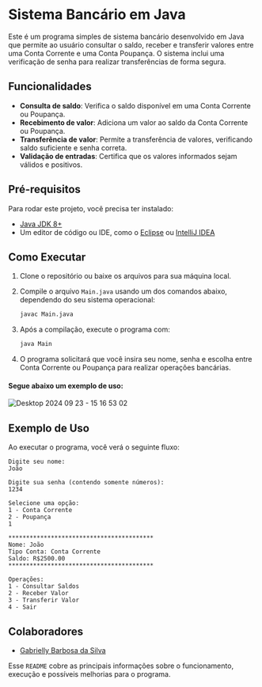 # Sistema Bancário em Java

Este é um programa simples de sistema bancário desenvolvido em Java que permite ao usuário consultar o saldo, receber e transferir valores entre uma Conta Corrente e uma Conta Poupança. O sistema inclui uma verificação de senha para realizar transferências de forma segura.

## Funcionalidades

- **Consulta de saldo**: Verifica o saldo disponível em uma Conta Corrente ou Poupança.
- **Recebimento de valor**: Adiciona um valor ao saldo da Conta Corrente ou Poupança.
- **Transferência de valor**: Permite a transferência de valores, verificando saldo suficiente e senha correta.
- **Validação de entradas**: Certifica que os valores informados sejam válidos e positivos.

## Pré-requisitos

Para rodar este projeto, você precisa ter instalado:

- [Java JDK 8+](https://www.oracle.com/java/technologies/javase-jdk11-downloads.html)
- Um editor de código ou IDE, como o [Eclipse](https://www.eclipse.org/) ou [IntelliJ IDEA](https://www.jetbrains.com/idea/)

## Como Executar

1. Clone o repositório ou baixe os arquivos para sua máquina local.

2. Compile o arquivo `Main.java` usando um dos comandos abaixo, dependendo do seu sistema operacional:

    ```bash
    javac Main.java
    ```

3. Após a compilação, execute o programa com:

    ```bash
    java Main
    ```

4. O programa solicitará que você insira seu nome, senha e escolha entre Conta Corrente ou Poupança para realizar operações bancárias.

<h4>Segue abaixo um exemplo de uso:</h4>  

![Desktop 2024 09 23 - 15 16 53 02](https://github.com/user-attachments/assets/f0eab451-4d1b-4b3c-a297-cc9d35dd7021)

## Exemplo de Uso

Ao executar o programa, você verá o seguinte fluxo:

```text
Digite seu nome:
João

Digite sua senha (contendo somente números):
1234

Selecione uma opção:
1 - Conta Corrente
2 - Poupança
1

*****************************************
Nome: João
Tipo Conta: Conta Corrente
Saldo: R$2500.00
*****************************************

Operações:
1 - Consultar Saldos
2 - Receber Valor
3 - Transferir Valor
4 - Sair
```

## Colaboradores

- [Gabrielly Barbosa da Silva](https://github.com/gabriellybarbosasilva)



Esse `README` cobre as principais informações sobre o funcionamento, execução e possíveis melhorias para o programa.


